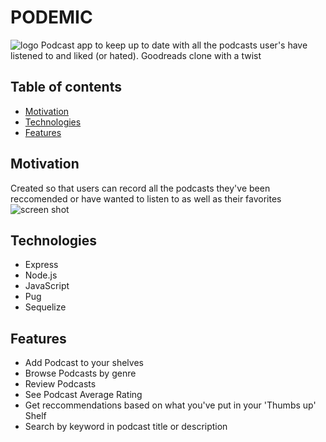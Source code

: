 # PODEMIC
![logo](https://github.com/posidest/Podemic/blob/main/public/images/pod2point0Logo.png)
  Podcast app to keep up to date with all the podcasts user's have listened to and liked (or hated). Goodreads clone with a twist
  ## Table of contents
* [Motivation](#motivation)
* [Technologies](#technologies)
* [Features](#features)
 ## Motivation
  Created so that users can record all the podcasts they've been reccomended or have wanted to listen to as well as their favorites
  ![screen shot](https://github.com/posidest/Podemic/blob/main/Images/LoginScreenShot2.png?raw=true)
 ## Technologies
  * Express
  * Node.js
  * JavaScript
  * Pug
  * Sequelize
 ## Features
  * Add Podcast to your shelves
  * Browse Podcasts by genre
  * Review Podcasts
  * See Podcast Average Rating
  * Get reccommendations based on what you've put in your 'Thumbs up' Shelf
  * Search by keyword in podcast title or description
